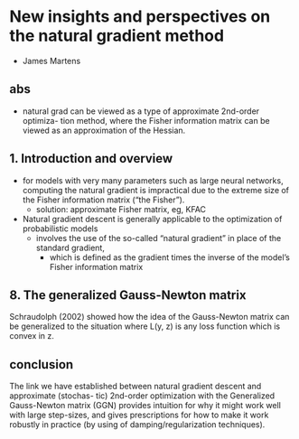 # New insights and perspectives on the natural gradient method
* James Martens

## abs
* natural grad can be viewed as a type of approximate 2nd-order optimiza-
tion method, where the Fisher information matrix can be viewed as an approximation of the Hessian.

## 1. Introduction and overview
* for models with very many parameters such as large
  neural networks, computing the natural gradient is impractical due to the extreme size of
  the Fisher information matrix (“the Fisher”).
  * solution: approximate Fisher matrix, eg, KFAC
* Natural gradient descent is generally applicable to the optimization of probabilistic models
  * involves the use of the so-called “natural gradient” in place of the standard gradient,
    * which is defined as the gradient times the inverse of the model’s Fisher information matrix

## 8. The generalized Gauss-Newton matrix
Schraudolph (2002) showed how the idea of the Gauss-Newton matrix can be generalized
to the situation where L(y, z) is any loss function which is convex in z.

## conclusion
The link we have established between natural gradient descent and approximate (stochas-
tic) 2nd-order optimization with the Generalized Gauss-Newton matrix (GGN) provides
intuition for why it might work well with large step-sizes, and gives prescriptions for how
to make it work robustly in practice (by using of damping/regularization techniques).
